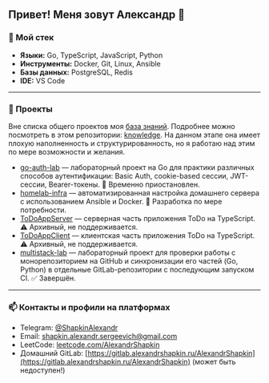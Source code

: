 ## Привет! Меня зовут Александр 👋

### 🔧 Мой стек

- **Языки:** Go, TypeScript, JavaScript, Python
- **Инструменты:** Docker, Git, Linux, Ansible
- **Базы данных:** PostgreSQL, Redis
- **IDE:** VS Code

---

### 🚀 Проекты

Вне списка общего проектов моя [база знаний](https://knowledge.alexandrshapkin.ru/). Подробнее можно посмотреть в этом репозитории: [knowledge](https://github.com/AlexandrShapkin/knowledge). На данном этапе она имеет плохую наполненность и структурированность, но я работаю над этим по мере возможности и желания.

- [go-auth-lab](https://github.com/AlexandrShapkin/go-auth-lab) — лабораторный проект на Go для практики различных способов аутентификации: Basic Auth, cookie-based сессии, JWT-сессии, Bearer-токены. 🛑 Временно приостановлен.
- [homelab-infra](https://github.com/AlexandrShapkin/homelab-infra) — автоматизированная настройка домашнего сервера с использованием Ansible и Docker. 🔧 Разработка по мере потребности.
- [ToDoAppServer](https://github.com/AlexandrShapkin/ToDoAppServer) — серверная часть приложения ToDo на TypeScript. ⚠️ Архивный, не поддерживается.
- [ToDoAppClient](https://github.com/AlexandrShapkin/ToDoAppClient) — клиентская часть приложения ToDo на TypeScript. ⚠️ Архивный, не поддерживается.
- [multistack-lab](https://github.com/AlexandrShapkin/multistack-lab) — лабораторный проект для проверки работы с монорепозиторием на GitHub и синхронизации его частей (Go, Python) в отдельные GitLab-репозитории с последующим запуском CI. ✅ Завершён.

---

### 📫 Контакты и профили на платформах

- Telegram: [@ShapkinAlexandr](https://t.me/ShapkinAlexandr)
- Email: shapkin.alexandr.sergeevich@gmail.com
- LeetCode: [leetcode.com/AlexandrShapkin](https://leetcode.com/u/AlexandrShapkin/)
- Домашний GitLab: [https://gitlab.alexandrshapkin.ru/AlexandrShapkin](https://gitlab.alexandrshapkin.ru/AlexandrShapkin) (может быть недоступен!)
